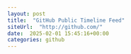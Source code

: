 ```yaml
---
layout: post
title:  "GitHub Public Timeline Feed"
siteUrl:  "http://github.com/"
date:  2025-02-01 15:45:16+00:00
categories: github
---
```

